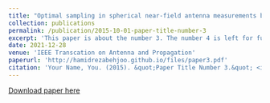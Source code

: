```yaml
---
title: "Optimal sampling in spherical near-field antenna measurements by utilizing the information content of spherical wave harmonics"
collection: publications
permalink: /publication/2015-10-01-paper-title-number-3
excerpt: 'This paper is about the number 3. The number 4 is left for future work.'
date: 2021-12-28
venue: 'IEEE Transcation on Antenna and Propagation'
paperurl: 'http://hamidrezabehjoo.github.io/files/paper3.pdf'
citation: 'Your Name, You. (2015). &quot;Paper Title Number 3.&quot; <i>Journal 1</i>. 1(3).'
---
```



[Download paper here](http://hamidrezabehjoo.github.io/files/paper3.pdf)

